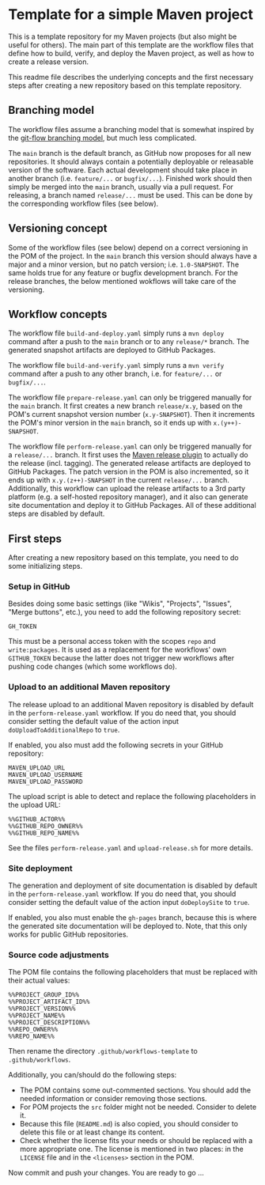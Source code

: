 # Template for a simple Maven project

This is a template repository for my Maven projects (but also might be useful for others). The main part of this template are the workflow files that define how to build, verify, and deploy the Maven project, as well as how to create a release version.

This readme file describes the underlying concepts and the first necessary steps after creating a new repository based on this template repository.

## Branching model

The workflow files assume a branching model that is somewhat inspired by the [git-flow branching model](https://nvie.com/posts/a-successful-git-branching-model/), but much less complicated.

The `main` branch is the default branch, as GitHub now proposes for all new repositories. It should always contain a potentially deployable or releasable version of the software. Each actual development should take place in another branch (i.e. `feature/...` or `bugfix/...`). Finished work should then simply be merged into the `main` branch, usually via a pull request. For releasing, a branch named `release/...` must be used. This can be done by the corresponding workflow files (see below).

## Versioning concept

Some of the workflow files (see below) depend on a correct versioning in the POM of the project. In the `main` branch this version should always have a major and a minor version, but no patch version; i.e. `1.0-SNAPSHOT`. The same holds true for any feature or bugfix development branch. For the release branches, the below mentioned wokflows will take care of the versioning.

## Workflow concepts

The workflow file `build-and-deploy.yaml` simply runs a `mvn deploy` command after a push to the `main` branch or to any `release/*` branch. The generated snapshot artifacts are deployed to GitHub Packages.

The workflow file `build-and-verify.yaml` simply runs a `mvn verify` command after a push to any other branch, i.e. for `feature/...` or `bugfix/...`.

The workflow file `prepare-release.yaml` can only be triggered manually for the `main` branch. It first creates a new branch `release/x.y`, based on the POM's current snapshot version number (`x.y-SNAPSHOT`). Then it increments the POM's minor version in the `main` branch, so it ends up with `x.(y++)-SNAPSHOT`.

The workflow file `perform-release.yaml` can only be triggered manually for a `release/...` branch. It first uses the [Maven release plugin](https://maven.apache.org/maven-release/maven-release-plugin/) to actually do the release (incl. tagging). The generated release artifacts are deployed to GitHub Packages. The patch version in the POM is also incremented, so it ends up with `x.y.(z++)-SNAPSHOT` in the current `release/...` branch. Additionally, this workflow can upload the release artifacts to a 3rd party platform (e.g. a self-hosted repository manager), and it also can generate site documentation and deploy it to GitHub Packages. All of these additional steps are disabled by default.

## First steps

After creating a new repository based on this template, you need to do some initializing steps.

### Setup in GitHub

Besides doing some basic settings (like "Wikis", "Projects", "Issues", "Merge buttons", etc.), you need to add the following repository secret:

	GH_TOKEN

This must be a personal access token with the scopes `repo` and `write:packages`. It is used as a replacement for the workflows' own `GITHUB_TOKEN` because the latter does not trigger new workflows after pushing code changes (which some workflows do).

### Upload to an additional Maven repository

The release upload to an additional Maven repository is disabled by default in the `perform-release.yaml` workflow. If you do need that, you should consider setting the default value of the action input `doUploadToAdditionalRepo` to `true`.

If enabled, you also must add the following secrets in your GitHub repository:

	MAVEN_UPLOAD_URL
	MAVEN_UPLOAD_USERNAME
	MAVEN_UPLOAD_PASSWORD

The upload script is able to detect and replace the following placeholders in the upload URL:

	%%GITHUB_ACTOR%%
	%%GITHUB_REPO_OWNER%%
	%%GITHUB_REPO_NAME%%

See the files `perform-release.yaml` and `upload-release.sh` for more details.

### Site deployment

The generation and deployment of site documentation is disabled by default in the `perform-release.yaml` workflow. If you do need that, you should consider setting the default value of the action input `doDeploySite` to `true`.

If enabled, you also must enable the `gh-pages` branch, because this is where the generated site documentation will be deployed to. Note, that this only works for public GitHub repositories.

### Source code adjustments

The POM file contains the following placeholders that must be replaced with their actual values:

	%%PROJECT_GROUP_ID%%
	%%PROJECT_ARTIFACT_ID%%
	%%PROJECT_VERSION%%
	%%PROJECT_NAME%%
	%%PROJECT_DESCRIPTION%%
	%%REPO_OWNER%%
	%%REPO_NAME%%

Then rename the directory `.github/workflows-template` to `.github/workflows`.

Additionally, you can/should do the following steps:

- The POM contains some out-commented sections. You should add the needed information or consider removing those sections.
- For POM projects the `src` folder might not be needed. Consider to delete it.
- Because this file (`README.md`) is also copied, you should consider to delete this file or at least change its content.
- Check whether the license fits your needs or should be replaced with a more appropriate one. The license is mentioned in two places: in the `LICENSE` file and in the `<licenses>` section in the POM.

Now commit and push your changes. You are ready to go ...
